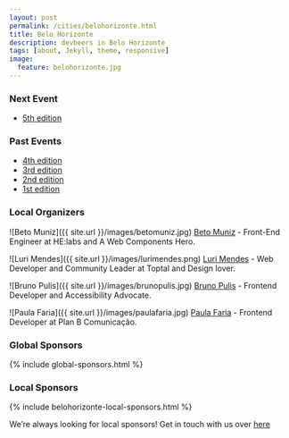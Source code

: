 ```yaml
---
layout: post
permalink: /cities/belohorizonte.html
title: Belo Horizonte
description: devbeers in Belo Horizonte
tags: [about, Jekyll, theme, responsive]
image:
  feature: belohorizonte.jpg
---
```


### Next Event
* <a href="http://www.meetup.com/devbeers-Belo-Horizonte/events/223899931/" target="_blank">5th edition</a>

### Past Events
* <a href="http://www.meetup.com/devbeers-Belo-Horizonte/events/223323294/" target="_blank">4th edition</a>
* <a href="http://www.meetup.com/devbeers-Belo-Horizonte/events/222639182/" target="_blank">3rd edition</a>
* <a href="http://www.meetup.com/devbeers-Belo-Horizonte/events/221094668/" target="_blank">2nd edition</a>
* <a href="http://www.meetup.com/devbeers-Belo-Horizonte/events/220241355/" target="_blank">1st edition</a>

### Local Organizers
![Beto Muniz]({{ site.url }}/images/betomuniz.jpg)
<a href="https://twitter.com/obetomuniz" target="_blank">Beto Muniz</a> - Front-End Engineer at HE:labs and A Web Components Hero.

![Luri Mendes]({{ site.url }}/images/lurimendes.png)
<a href="https://twitter.com/lurimendes" target="_blank">Luri Mendes</a> - Web Developer and Community Leader at Toptal and Design lover.

![Bruno Pulis]({{ site.url }}/images/brunopulis.jpg)
<a href="https://twitter.com/brunopulis" target="_blank">Bruno Pulis</a> - Frontend Developer and Accessibility Advocate.

![Paula Faria]({{ site.url }}/images/paulafaria.jpg)
<a href="https://twitter.com/paulahfaria" target="_blank">Paula Faria</a> - Frontend Developer at Plan B Comunicação.

### Global Sponsors
{% include global-sponsors.html %}

### Local Sponsors
{% include belohorizonte-local-sponsors.html %}

We’re always looking for local sponsors! Get in touch with us over [here](mailto:contact@devbeers.io)
